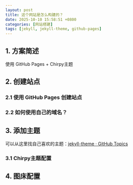 ```yaml
---
layout: post
title: 这个网站是怎么构建的？
date: 2025-10-10 15:58:51 +0800
categories: [网站搭建]
tags: [jekyll, jekyll-theme, github-pages]
---
```


## 1. 方案简述
使用 GitHub Pages + Chirpy主题

## 2. 创建站点
### 2.1 使用 GitHub Pages 创建站点
### 2.2 如何使用自己的域名？

## 3. 添加主题
可以从这里找自己喜欢的主题：[jekyll-theme · GitHub Topics](https://github.com/topics/jekyll-theme)
### 3.1 Chirpy主题配置

## 4. 图床配置